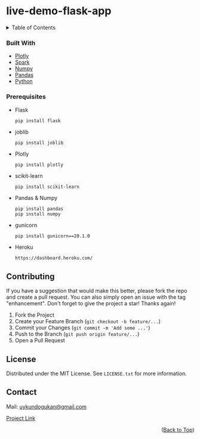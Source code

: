 # live-demo-flask-app

<!-- TABLE OF CONTENTS -->
<details>
  <summary>Table of Contents</summary>
  <ol>
    <li>
      <ul>
        <li><a href="#built-with">Built With</a></li>
      </ul>
    </li>
    <li>
      <a>Getting Started</a>
      <ul>
        <li><a href="#prerequisites">Prerequisites</a></li>
        
      </ul>
    </li>
    <li><a href="#contributing">Contributing</a></li>
    <li><a href="#license">License</a></li>
    <li><a href="#contact">Contact</a></li>
  </ol>
</details>

### Built With

* [Plotly](https://plotly.com/python/)
* [Spark](https://spark.apache.org/docs/latest/api/python/#:~:text=PySpark%20is%20an%20interface%20for,data%20in%20a%20distributed%20environment.)
* [Numpy](https://numpy.org/)
* [Pandas](https://pandas.pydata.org/)
* [Python](https://www.python.org/)


### Prerequisites
* Flask
  ```
  pip install flask
  ```
* joblib
  ```
  pip install joblib
  ```
* Plotly
  ```sh
  pip install plotly
  ```
* scikit-learn
  ```
  pip install scikit-learn
  ```
* Pandas & Numpy
  ```
  pip install pandas
  pip install numpy
  ```
* gunicorn
  ```
  pip install gunicorn==20.1.0
  ```
* Heroku
  ```
  https://dashboard.heroku.com/
  ```

<!-- CONTRIBUTING -->
## Contributing

If you have a suggestion that would make this better, please fork the repo and create a pull request. You can also simply open an issue with the tag "enhancement".
Don't forget to give the project a star! Thanks again!

1. Fork the Project
2. Create your Feature Branch (`git checkout -b feature/...`)
3. Commit your Changes (`git commit -m 'Add some ...'`)
4. Push to the Branch (`git push origin feature/...`)
5. Open a Pull Request


<!-- LICENSE -->
## License

Distributed under the MIT License. See `LICENSE.txt` for more information.

<!-- CONTACT -->
## Contact

Mail: uykundogukan@gmail.com

[Project Link](https://github.com/dogukanuykun/live-demo-flask-app)

<p align="right">(<a href="#top">Back to Top</a>)</p>
